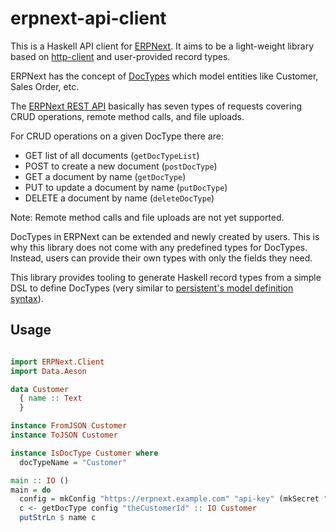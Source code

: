 # erpnext-api-client

This is a Haskell API client for [ERPNext](https://github.com/frappe/erpnext).
It aims to be a light-weight library based on
[http-client](https://hackage.haskell.org/package/http-client) and
user-provided record types.

ERPNext has the concept of
[DocTypes](https://docs.frappe.io/erpnext/user/manual/en/doctype)
which model entities like Customer, Sales Order, etc.

The [ERPNext REST API](https://docs.frappe.io/framework/user/en/api/rest)
basically has seven types of requests covering CRUD operations, remote
method calls, and file uploads.

For CRUD operations on a given DocType there are:

- GET list of all documents (`getDocTypeList`)
- POST to create a new document (`postDocType`)
- GET a document by name (`getDocType`)
- PUT to update a document by name (`putDocType`)
- DELETE a document by name (`deleteDocType`)

Note: Remote method calls and file uploads are not yet supported.

DocTypes in ERPNext can be extended and newly created by users.
This is why this library does not come with any predefined types for DocTypes.
Instead, users can provide their own types with only the fields they need.

This library provides tooling to generate Haskell record types from
a simple DSL to define DocTypes (very similar to
[persistent's model definition syntax](https://hackage.haskell.org/package/persistent/docs/Database-Persist-Quasi.html)).

## Usage

```haskell

import ERPNext.Client
import Data.Aeson

data Customer
  { name :: Text
  }

instance FromJSON Customer
instance ToJSON Customer

instance IsDocType Customer where
  docTypeName = "Customer"

main :: IO ()
main = do
  config = mkConfig "https://erpnext.example.com" "api-key" (mkSecret "api-secret")
  c <- getDocType config "theCustomerId" :: IO Customer
  putStrLn $ name c

```
